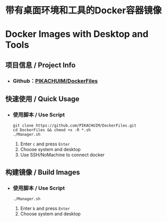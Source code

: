 # 带有桌面环境和工具的Docker容器镜像
# Docker Images with Desktop and Tools

## 项目信息 / Project Info

- ### Github：[PIKACHUIM/DockerFiles](https://github.com/PIKACHUIM/DockerFiles)

## 快速使用 / Quick Usage

- ### 使用脚本 / Use Script

  ```shell
  git clone https://github.com/PIKACHUIM/DockerFiles.git
  cd DockerFiles && chmod +x -R *.sh
  ./Manager.sh
  ```

  1. Enter  `c` and press `Enter`
  2. Choose system and desktop
  3. Use SSH/NoMachine to connect docker

## 构建镜像 / Build Images

- ### 使用脚本 / Use Script

  ```shell
  ./Manager.sh
  ```

  1. Enter  `b` and press `Enter`
  2. Choose system and desktop

